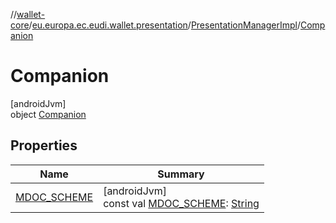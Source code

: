 //[wallet-core](../../../../index.md)/[eu.europa.ec.eudi.wallet.presentation](../../index.md)/[PresentationManagerImpl](../index.md)/[Companion](index.md)

# Companion

[androidJvm]\
object [Companion](index.md)

## Properties

| Name                                    | Summary                                                                                                                                             |
|-----------------------------------------|-----------------------------------------------------------------------------------------------------------------------------------------------------|
| [MDOC_SCHEME](-m-d-o-c_-s-c-h-e-m-e.md) | [androidJvm]<br>const val [MDOC_SCHEME](-m-d-o-c_-s-c-h-e-m-e.md): [String](https://kotlinlang.org/api/latest/jvm/stdlib/kotlin/-string/index.html) |
